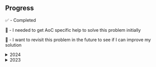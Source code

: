 ## Progress
✅ - Completed

🤔 - I needed to get AoC specific help to solve this problem initially

📎 - I want to revisit this problem in the future to see if I can improve my solution

<details>
<summary>2024</summary>

| Day      | Part 1 | Part 2 |
|----------|--------|--------|
| Day 1    |    ✅    |     ✅   |
| Day 2    |    ✅    |      ✅  |
| Day 3    |    ✅    |   ✅     |
| Day 4    |   ✅     |   ✅     |
| Day 5    |   ✅     |    ✅🤔    |
| Day 6    |     ✅  |    ✅🤔    |
| Day 7    |        |        |
| Day 8    |        |        |
| Day 9    |        |        |
| Day 10   |        |        |
| Day 11   |        |        |
| Day 12   |        |        |
| Day 13   |        |        |
| Day 14   |        |        |
| Day 15   |        |        |
| Day 16   |        |        |
| Day 17   |        |        |
| Day 18   |        |        |
| Day 19   |        |        |
| Day 20   |        |        |
| Day 21   |        |        |
| Day 22   |        |        |
| Day 23   |        |        |
| Day 24   |        |        |
| Day 25   |        |        |

</details>

<details>
<summary>2023</summary>

| Day      | Part 1 | Part 2 |
|----------|--------|--------|
| Day 1    |    ✅    |     ✅   |
| Day 2    |    ✅    |      ✅  |
| Day 3    |    ✅    |   ✅     |
| Day 4    |   ✅     |   ✅     |
| Day 5    |   ✅     |    ✅🤔📎    |
| Day 6    |   ✅    |    ✅    |
| Day 7    |   ✅     |    ✅    |
| Day 8    |    ✅    |    ✅🤔    |
| Day 9    |        |        |
| Day 10   |        |        |
| Day 11   |        |        |
| Day 12   |        |        |
| Day 13   |        |        |
| Day 14   |        |        |
| Day 15   |        |        |
| Day 16   |        |        |
| Day 17   |        |        |
| Day 18   |        |        |
| Day 19   |        |        |
| Day 20   |        |        |
| Day 21   |        |        |
| Day 22   |        |        |
| Day 23   |        |        |
| Day 24   |        |        |
| Day 25   |        |        |

</details>